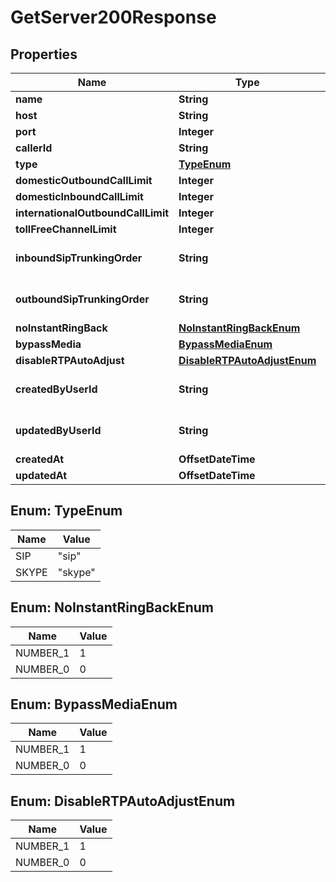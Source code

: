 

# GetServer200Response


## Properties

| Name | Type | Description | Notes |
|------------ | ------------- | ------------- | -------------|
|**name** | **String** |  |  |
|**host** | **String** |  |  |
|**port** | **Integer** |  |  |
|**callerId** | **String** |  |  [optional] |
|**type** | [**TypeEnum**](#TypeEnum) |  |  |
|**domesticOutboundCallLimit** | **Integer** |  |  |
|**domesticInboundCallLimit** | **Integer** |  |  |
|**internationalOutboundCallLimit** | **Integer** |  |  |
|**tollFreeChannelLimit** | **Integer** |  |  |
|**inboundSipTrunkingOrder** | **String** | ObjectId (unique 12 bytes ID) |  [optional] |
|**outboundSipTrunkingOrder** | **String** | ObjectId (unique 12 bytes ID) |  [optional] |
|**noInstantRingBack** | [**NoInstantRingBackEnum**](#NoInstantRingBackEnum) |  |  [optional] |
|**bypassMedia** | [**BypassMediaEnum**](#BypassMediaEnum) |  |  [optional] |
|**disableRTPAutoAdjust** | [**DisableRTPAutoAdjustEnum**](#DisableRTPAutoAdjustEnum) |  |  [optional] |
|**createdByUserId** | **String** | ObjectId (unique 12 bytes ID) |  [optional] |
|**updatedByUserId** | **String** | ObjectId (unique 12 bytes ID) |  [optional] |
|**createdAt** | **OffsetDateTime** |  |  [optional] |
|**updatedAt** | **OffsetDateTime** |  |  [optional] |



## Enum: TypeEnum

| Name | Value |
|---- | -----|
| SIP | &quot;sip&quot; |
| SKYPE | &quot;skype&quot; |



## Enum: NoInstantRingBackEnum

| Name | Value |
|---- | -----|
| NUMBER_1 | 1 |
| NUMBER_0 | 0 |



## Enum: BypassMediaEnum

| Name | Value |
|---- | -----|
| NUMBER_1 | 1 |
| NUMBER_0 | 0 |



## Enum: DisableRTPAutoAdjustEnum

| Name | Value |
|---- | -----|
| NUMBER_1 | 1 |
| NUMBER_0 | 0 |



